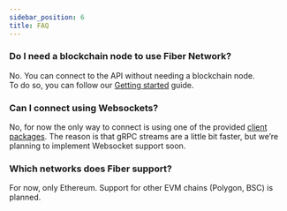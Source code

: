 ```yaml
---
sidebar_position: 6
title: FAQ
---
```


### Do I need a blockchain node to use Fiber Network?

No. You can connect to the API without needing a blockchain node.<br />
To do so, you can follow our [Getting started](./usage/getting-started.mdx) guide.

### Can I connect using Websockets?

No, for now the only way to connect is using one of the provided [client packages](./usage/getting-started.mdx#installing). The reason is that gRPC streams are a little bit faster, but we’re planning to implement Websocket support soon.

### Which networks does Fiber support?

For now, only Ethereum. Support for other EVM chains (Polygon, BSC) is planned.
